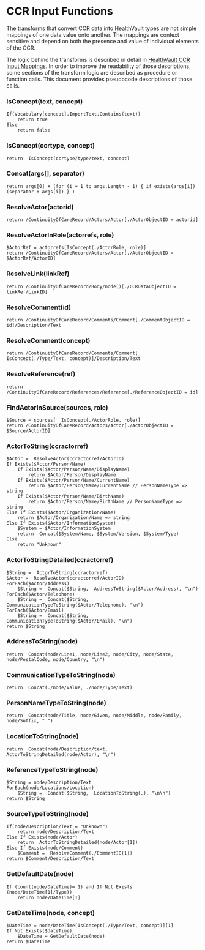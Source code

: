 CCR Input Functions
===================

The transforms that convert CCR data into HealthVault types are not simple mappings of one data value onto another. The mappings are context sensitive and depend on both the presence and value of individual elements of the CCR.

The logic behind the transforms is described in detail in [HealthVault CCR Input Mappings](https://msdn.microsoft.com/en-us/healthvault/ee663895). In order to improve the readability of those descriptions, some sections of the transform logic are described as procedure or function calls. This document provides pseudocode descriptions of those calls.

### IsConcept(text, concept)

```pseudocode
If(Vocabulary[concept].ImportText.Contains(text)) 
    return true 
Else 
    return false 
```

### IsConcept(ccrtype, concept)

```pseudocode
return  IsConcept(ccrtype/type/text, concept)
```

### Concat(args\[\], separator)

```pseudocode
return args[0] + (for (i = 1 to args.Length - 1) { if exists(args[i]) (separator + args[i]) } )
```

### ResolveActor(actorid)

```pseudocode
return /ContinuityOfCareRecord/Actors/Actor[./ActorObjectID = actorid]
```

### ResolveActorInRole(actorrefs, role)

```pseudocode
$ActorRef = actorrefs[IsConcept(./ActorRole, role)] 
return /ContinuityOfCareRecord/Actors/Actor[./ActorObjectID = $ActorRef/ActorID] 
```

### ResolveLink(linkRef)

```pseudocode
return /ContinuityOfCareRecord/Body/node()[./CCRDataObjectID = linkRef/LinkID]
```

### ResolveComment(id)

```pseudocode
return /ContinuityOfCareRecord/Comments/Comment[./CommentObjectID = id]/Description/Text
```

### ResolveComment(concept)

```pseudocode
return /ContinuityOfCareRecord/Comments/Comment[  IsConcept(./Type/Text, concept)]/Description/Text
```

### ResolveReference(ref)

```pseudocode
return /ContinuityOfCareRecord/References/Reference[./ReferenceObjectID = id]
```

### FindActorInSource(sources, role)

```pseudocode
$Source = sources[  IsConcept(./ActorRole, role)] 
return /ContinuityOfCareRecord/Actors/Actor[./ActorObjectID = $Source/ActorID] 
```

### ActorToString(ccractorref)

```pseudocode
$Actor =  ResolveActor(ccractorref/ActorID) 
If Exists($Actor/Person/Name) 
    If Exists($Actor/Person/Name/DisplayName) 
        return $Actor/Person/DisplayName 
    If Exists($Actor/Person/Name/CurrentName) 
        return $Actor/Person/Name/CurrentName // PersonNameType => string 
    If Exists($Actor/Person/Name/BirthName) 
        return $Actor/Person/Name/BirthName // PersonNameType => string 
Else If Exists($Actor/Organization/Name) 
    return $Actor/Organization/Name => string 
Else If Exists($Actor/InformationSystem) 
    $System = $Actor/InformationSystem 
    return  Concat($System/Name, $System/Version, $System/Type) 
Else 
    return "Unknown"    
```

### ActorToStringDetailed(ccractorref)

```pseudocode
$String =  ActorToString(ccractorref) 
$Actor =  ResolveActor(ccractorref/ActorID) 
ForEach($Actor/Address) 
    $String =  Concat($String,  AddressToString($Actor/Address), "\n") 
ForEach($Actor/Telephone) 
    $String =  Concat($String,  CommunicationTypeToString($Actor/Telephone), "\n") 
ForEach($Actor/Email) 
    $String =  Concat($String,  CommunicationTypeToString($Actor/EMail), "\n") 
return $String  
```

### AddressToString(node)

```pseudocode
return  Concat(node/Line1, node/Line2, node/City, node/State, node/PostalCode, node/Country, "\n")
```

### CommunicationTypeToString(node)

```pseudocode
return  Concat(./node/Value, ./node/Type/Text)
```

### PersonNameTypeToString(node)

```pseudocode
return  Concat(node/Title, node/Given, node/Middle, node/Family, node/Suffix, " ")
```

### LocationToString(node)

```pseudocode
return  Concat(node/Description/text,  ActorToStringDetailed(node/Actor), "\n")
```

### ReferenceTypeToString(node)

```pseudocode
$String = node/Description/Text 
ForEach(node/Locations/Location) 
    $String =  Concat($String,  LocationToString(.), "\n\n") 
return $String  
```

### SourceTypeToString(node)

```pseudocode
If(node/Description/Text = "Unknown") 
    return node/Description/Text 
Else If Exists(node/Actor) 
    return  ActorToStringDetailed(node/Actor[1]) 
Else If Exists(node/Comment) 
    $Comment =  ResolveComment(./CommentID[1]) 
return $Comment/Description/Text 
```

### GetDefaultDate(node)

```pseudocode
If (count(node/DateTime)= 1) and If Not Exists (node/DateTime[1]/Type))
    return node/DateTime[1]
```

### GetDateTime(node, concept)

```pseudocode
$DateTime = node/DateTime[IsConcept(./Type/Text, concept)][1]
If Not Exists($dateTime)
    $DateTime = GetDefaultDate(node)
return $DateTime
```
